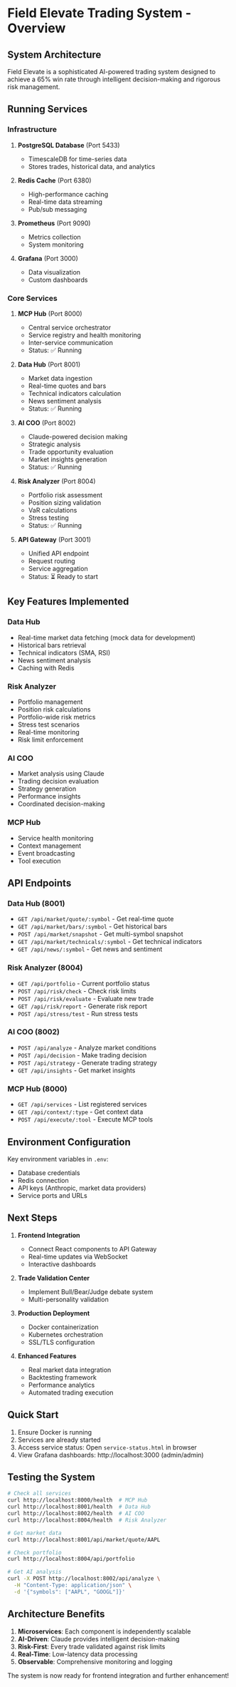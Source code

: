 # Field Elevate Trading System - Overview

## System Architecture

Field Elevate is a sophisticated AI-powered trading system designed to achieve a 65% win rate through intelligent decision-making and rigorous risk management.

## Running Services

### Infrastructure
1. **PostgreSQL Database** (Port 5433)
   - TimescaleDB for time-series data
   - Stores trades, historical data, and analytics

2. **Redis Cache** (Port 6380)
   - High-performance caching
   - Real-time data streaming
   - Pub/sub messaging

3. **Prometheus** (Port 9090)
   - Metrics collection
   - System monitoring

4. **Grafana** (Port 3000)
   - Data visualization
   - Custom dashboards

### Core Services

1. **MCP Hub** (Port 8000)
   - Central service orchestrator
   - Service registry and health monitoring
   - Inter-service communication
   - Status: ✅ Running

2. **Data Hub** (Port 8001)
   - Market data ingestion
   - Real-time quotes and bars
   - Technical indicators calculation
   - News sentiment analysis
   - Status: ✅ Running

3. **AI COO** (Port 8002)
   - Claude-powered decision making
   - Strategic analysis
   - Trade opportunity evaluation
   - Market insights generation
   - Status: ✅ Running

4. **Risk Analyzer** (Port 8004)
   - Portfolio risk assessment
   - Position sizing validation
   - VaR calculations
   - Stress testing
   - Status: ✅ Running

5. **API Gateway** (Port 3001)
   - Unified API endpoint
   - Request routing
   - Service aggregation
   - Status: ⏳ Ready to start

## Key Features Implemented

### Data Hub
- Real-time market data fetching (mock data for development)
- Historical bars retrieval
- Technical indicators (SMA, RSI)
- News sentiment analysis
- Caching with Redis

### Risk Analyzer
- Portfolio management
- Position risk calculations
- Portfolio-wide risk metrics
- Stress test scenarios
- Real-time monitoring
- Risk limit enforcement

### AI COO
- Market analysis using Claude
- Trading decision evaluation
- Strategy generation
- Performance insights
- Coordinated decision-making

### MCP Hub
- Service health monitoring
- Context management
- Event broadcasting
- Tool execution

## API Endpoints

### Data Hub (8001)
- `GET /api/market/quote/:symbol` - Get real-time quote
- `GET /api/market/bars/:symbol` - Get historical bars
- `POST /api/market/snapshot` - Get multi-symbol snapshot
- `GET /api/market/technicals/:symbol` - Get technical indicators
- `GET /api/news/:symbol` - Get news and sentiment

### Risk Analyzer (8004)
- `GET /api/portfolio` - Current portfolio status
- `POST /api/risk/check` - Check risk limits
- `POST /api/risk/evaluate` - Evaluate new trade
- `GET /api/risk/report` - Generate risk report
- `POST /api/stress/test` - Run stress tests

### AI COO (8002)
- `POST /api/analyze` - Analyze market conditions
- `POST /api/decision` - Make trading decision
- `POST /api/strategy` - Generate trading strategy
- `GET /api/insights` - Get market insights

### MCP Hub (8000)
- `GET /api/services` - List registered services
- `GET /api/context/:type` - Get context data
- `POST /api/execute/:tool` - Execute MCP tools

## Environment Configuration

Key environment variables in `.env`:
- Database credentials
- Redis connection
- API keys (Anthropic, market data providers)
- Service ports and URLs

## Next Steps

1. **Frontend Integration** 
   - Connect React components to API Gateway
   - Real-time updates via WebSocket
   - Interactive dashboards

2. **Trade Validation Center**
   - Implement Bull/Bear/Judge debate system
   - Multi-personality validation

3. **Production Deployment**
   - Docker containerization
   - Kubernetes orchestration
   - SSL/TLS configuration

4. **Enhanced Features**
   - Real market data integration
   - Backtesting framework
   - Performance analytics
   - Automated trading execution

## Quick Start

1. Ensure Docker is running
2. Services are already started
3. Access service status: Open `service-status.html` in browser
4. View Grafana dashboards: http://localhost:3000 (admin/admin)

## Testing the System

```bash
# Check all services
curl http://localhost:8000/health  # MCP Hub
curl http://localhost:8001/health  # Data Hub
curl http://localhost:8002/health  # AI COO
curl http://localhost:8004/health  # Risk Analyzer

# Get market data
curl http://localhost:8001/api/market/quote/AAPL

# Check portfolio
curl http://localhost:8004/api/portfolio

# Get AI analysis
curl -X POST http://localhost:8002/api/analyze \
  -H "Content-Type: application/json" \
  -d '{"symbols": ["AAPL", "GOOGL"]}'
```

## Architecture Benefits

1. **Microservices**: Each component is independently scalable
2. **AI-Driven**: Claude provides intelligent decision-making
3. **Risk-First**: Every trade validated against risk limits
4. **Real-Time**: Low-latency data processing
5. **Observable**: Comprehensive monitoring and logging

The system is now ready for frontend integration and further enhancement!